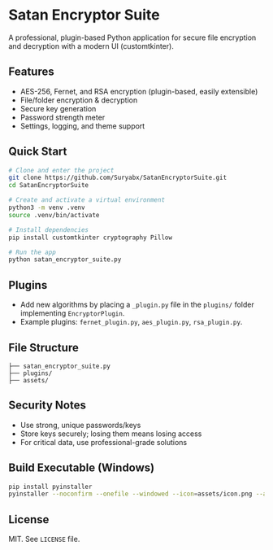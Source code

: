 # Satan Encryptor Suite

A professional, plugin-based Python application for secure file encryption and decryption with a modern UI (customtkinter).

## Features
- AES-256, Fernet, and RSA encryption (plugin-based, easily extensible)
- File/folder encryption & decryption
- Secure key generation
- Password strength meter
- Settings, logging, and theme support

## Quick Start
```bash
# Clone and enter the project
git clone https://github.com/Suryabx/SatanEncryptorSuite.git
cd SatanEncryptorSuite

# Create and activate a virtual environment
python3 -m venv .venv
source .venv/bin/activate

# Install dependencies
pip install customtkinter cryptography Pillow

# Run the app
python satan_encryptor_suite.py
```

## Plugins
- Add new algorithms by placing a `_plugin.py` file in the `plugins/` folder implementing `EncryptorPlugin`.
- Example plugins: `fernet_plugin.py`, `aes_plugin.py`, `rsa_plugin.py`.

## File Structure
```
├── satan_encryptor_suite.py
├── plugins/
├── assets/
```

## Security Notes
- Use strong, unique passwords/keys
- Store keys securely; losing them means losing access
- For critical data, use professional-grade solutions

## Build Executable (Windows)
```bash
pip install pyinstaller
pyinstaller --noconfirm --onefile --windowed --icon=assets/icon.png --add-data "plugins;plugins" --add-data "assets;assets" satan_encryptor_suite.py
```

## License
MIT. See `LICENSE` file.
